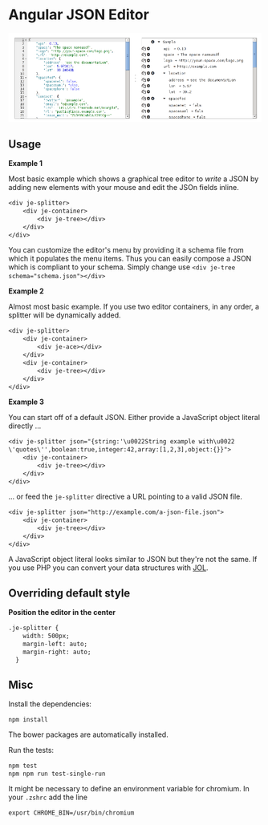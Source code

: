 Angular JSON Editor
===================

![Screenshot of the Angular JSON Editor](screenshot.png "Angular JSON Editor")

Usage
-----

**Example 1**

Most basic example which shows a graphical tree editor to *write* a JSON by adding new elements with your mouse and edit the JSOn fields inline.

```
<div je-splitter>
    <div je-container>
        <div je-tree></div>
    </div>
</div>
```

You can customize the editor's menu by providing it a schema file from which it populates the menu items. Thus you can easily compose a JSON which is compliant to your schema. Simply change use `<div je-tree schema="schema.json"></div>`

**Example 2**

Almost most basic example. If you use two editor containers, in any order, a splitter will be dynamically added.

```
<div je-splitter>
    <div je-container>
        <div je-ace></div>
    </div>
    <div je-container>
        <div je-tree></div>
    </div>
</div>
```

**Example 3**

You can start off of a default JSON. Either provide a JavaScript object literal directly ...

```
<div je-splitter json="{string:'\u0022String example with\u0022 \'quotes\'',boolean:true,integer:42,array:[1,2,3],object:{}}">
    <div je-container>
        <div je-tree></div>
    </div>
</div>
```
... or feed the `je-splitter` directive a URL pointing to a valid JSON file.

```
<div je-splitter json="http://example.com/a-json-file.json">
    <div je-container>
        <div je-tree></div>
    </div>
</div>
```

A JavaScript object literal looks similar to JSON but they're not the same. If you use PHP you can convert your data structures with [JOL](https://github.com/slopjong/JOL).

Overriding default style
------------------------

**Position the editor in the center**

```
.je-splitter {
    width: 500px;
    margin-left: auto;
    margin-right: auto;
  }
```

Misc
----

Install the dependencies:

```
npm install
```

The bower packages are automatically installed.

Run the tests:

```
npm test
npm npm run test-single-run
```
It might be necessary to define an environment variable for chromium. In your `.zshrc` add the line

```
export CHROME_BIN=/usr/bin/chromium
```
